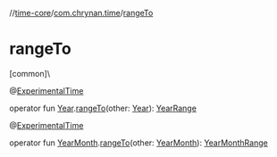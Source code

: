 //[time-core](../../index.md)/[com.chrynan.time](index.md)/[rangeTo](range-to.md)

# rangeTo

[common]\

@[ExperimentalTime](https://kotlinlang.org/api/latest/jvm/stdlib/kotlin.time/-experimental-time/index.html)

operator fun [Year](-year/index.md).[rangeTo](range-to.md)(other: [Year](-year/index.md)): [YearRange](-year-range/index.md)

@[ExperimentalTime](https://kotlinlang.org/api/latest/jvm/stdlib/kotlin.time/-experimental-time/index.html)

operator fun [YearMonth](-year-month/index.md).[rangeTo](range-to.md)(other: [YearMonth](-year-month/index.md)): [YearMonthRange](-year-month-range/index.md)
